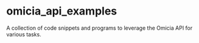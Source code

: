 omicia_api_examples
===================

A collection of code snippets and programs to leverage the Omicia API for various tasks. 
